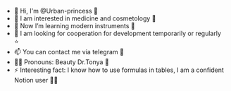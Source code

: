 - 👋 Hi, I'm @Urban-princess 👑
- 👀 I am interested in medicine and cosmetology 💖
- 🌱 Now I’m learning modern instruments 💎
- 💞️ I am looking for cooperation for development temporarily or regularly ⭐
- 📫 You can contact me via telegram 📢
- 👩‍⚕️ Pronouns: Beauty Dr.Tonya 🍑
- ⚡ Interesting fact: I know how to use formulas in tables, I am a confident Notion user 👩‍💻
